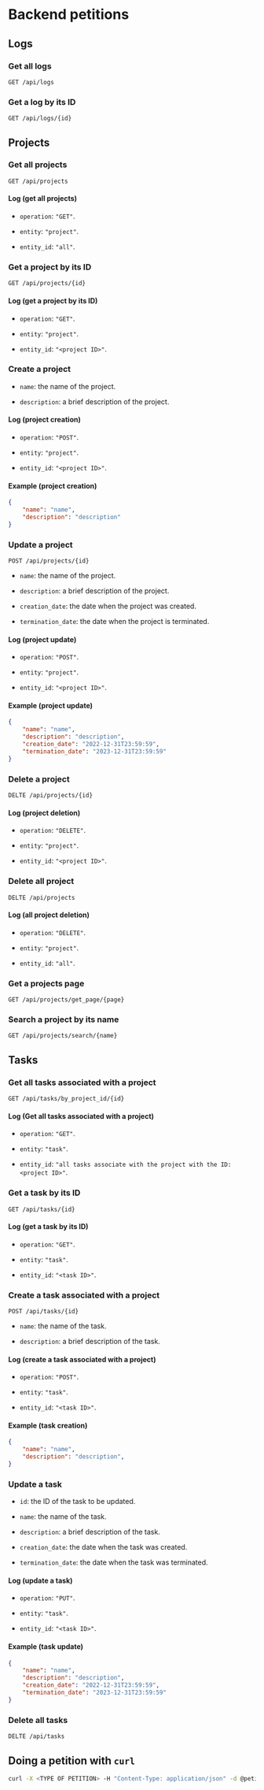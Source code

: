 # Backend petitions

## Logs

### Get all logs

```
GET /api/logs
```

### Get a log by its ID

```
GET /api/logs/{id}
```

## Projects

### Get all projects

```
GET /api/projects
```

#### Log (get all projects)

- `operation`: `"GET"`.

- `entity`: `"project"`.

- `entity_id`: `"all"`.

### Get a project by its ID

```
GET /api/projects/{id}
```

#### Log (get a project by its ID)

- `operation`: `"GET"`.

- `entity`: `"project"`.

- `entity_id`: `"<project ID>"`.

### Create a project

- `name`: the name of the project.

- `description`: a brief description of the project.

#### Log (project creation)

- `operation`: `"POST"`.

- `entity`: `"project"`.

- `entity_id`: `"<project ID>"`.

#### Example (project creation)

```JSON
{
    "name": "name",
    "description": "description"
}
```

### Update a project

```
POST /api/projects/{id}
```

- `name`: the name of the project.

- `description`: a brief description of the project.

- `creation_date`: the date when the project was created.

- `termination_date`: the date when the project is terminated.

#### Log (project update)

- `operation`: `"POST"`.

- `entity`: `"project"`.

- `entity_id`: `"<project ID>"`.

#### Example (project update)

```JSON
{
    "name": "name",
    "description": "description",
    "creation_date": "2022-12-31T23:59:59",
    "termination_date": "2023-12-31T23:59:59"
}
```

### Delete a project

```
DELTE /api/projects/{id}
```

#### Log (project deletion)

- `operation`: `"DELETE"`.

- `entity`: `"project"`.

- `entity_id`: `"<project ID>"`.

### Delete all project

```
DELTE /api/projects
```

#### Log (all project deletion)

- `operation`: `"DELETE"`.

- `entity`: `"project"`.

- `entity_id`: `"all"`.

### Get a projects page

```
GET /api/projects/get_page/{page}
```

### Search a project by its name

```
GET /api/projects/search/{name}
```

## Tasks

### Get all tasks associated with a project

```
GET /api/tasks/by_project_id/{id}
```

#### Log (Get all tasks associated with a project)

- `operation`: `"GET"`.

- `entity`: `"task"`.

- `entity_id`: `"all tasks associate with the project with the ID: <project ID>"`.

### Get a task by its ID

```
GET /api/tasks/{id}
```

#### Log (get a task by its ID)

- `operation`: `"GET"`.

- `entity`: `"task"`.

- `entity_id`: `"<task ID>"`.

### Create a task associated with a project

```
POST /api/tasks/{id}
```

- `name`: the name of the task.

- `description`: a brief description of the task.

#### Log (create a task associated with a project)

- `operation`: `"POST"`.

- `entity`: `"task"`.

- `entity_id`: `"<task ID>"`.

#### Example (task creation)

```JSON
{
    "name": "name",
    "description": "description",
}
```

### Update a task

- `id`: the ID of the task to be updated.

- `name`: the name of the task.

- `description`: a brief description of the task.

- `creation_date`: the date when the task was created.

- `termination_date`: the date when the task was terminated.

#### Log (update a task)

- `operation`: `"PUT"`.

- `entity`: `"task"`.

- `entity_id`: `"<task ID>"`.

#### Example (task update)

```JSON
{
    "name": "name",
    "description": "description",
    "creation_date": "2022-12-31T23:59:59",
    "termination_date": "2023-12-31T23:59:59"
}
```

### Delete all tasks

```
DELTE /api/tasks
```

## Doing a petition with `curl`

```BASH
curl -X <TYPE OF PETITION> -H "Content-Type: application/json" -d @petition.json <URL>
```

